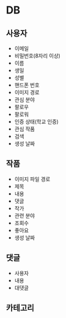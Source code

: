 # DB

## 사용자

- 이메일
- 비밀번호(8자리 이상)
- 이름
- 생일
- 성별
- 핸드폰 번호
- 이미지 경로
- 관심 분야
- 팔로우
- 팔로워
- 인증 상태(학교 인증)
- 관심 작품
- 검색
- 생성 날짜

## 작품

- 이미지 파일 경로
- 제목
- 내용
- 댓글
- 작가
- 관련 분야
- 조회수
- 좋아요
- 생성 날짜

## 댓글

- 사용자
- 내용
- 대댓글

## 카테고리

